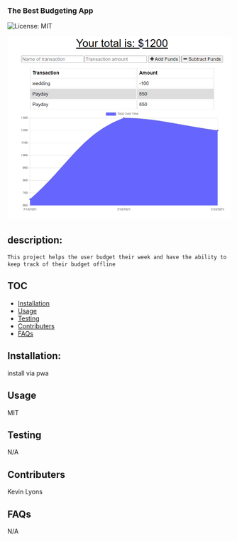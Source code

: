 ### The Best Budgeting App

![License: MIT](https://img.shields.io/badge/License-MIT-green.svg)

![snapshot](images/budgetingapp.PNG)

## description:

    This project helps the user budget their week and have the ability to keep track of their budget offline

## TOC

- [Installation](#installation)
- [Usage](#usage)
- [Testing](#tests)
- [Contributers](#Contributers)
- [FAQs](#FAQs)

## Installation:

install via pwa

## Usage

MIT

## Testing

N/A

## Contributers

Kevin Lyons

## FAQs

N/A
